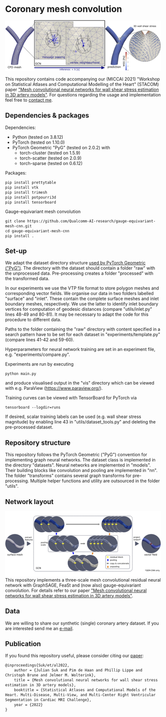 # Coronary mesh convolution
![architecture](img/pipeline.jpg)

This repository contains code accompanying our (MICCAI 2021) "Workshop on Statistical Atlases and Computational
Modelling of the Heart" (STACOM) paper ["Mesh convolutional neural networks for wall shear stress estimation in 3D
artery models"](https://doi.org/10.1007/978-3-030-93722-5_11). For questions regarding the usage and implementation
feel free to [contact me](mailto:j.m.suk@utwente.nl).

## Dependencies & packages
Dependencies:
* Python (tested on 3.8.12)
* PyTorch (tested on 1.10.0)
* PyTorch Geometric "PyG" (tested on 2.0.2) with
  * torch-cluster (tested on 1.5.9)
  * torch-scatter (tested on 2.0.9)
  * torch-sparse (tested on 0.6.12)

Packages:
```
pip install prettytable
pip install vtk
pip install trimesh
pip install potpourri3d
pip install tensorboard
```

Gauge-equivariant mesh convolution
```
git clone https://github.com/Qualcomm-AI-research/gauge-equivariant-mesh-cnn.git
cd gauge-equivariant-mesh-cnn
pip install .
```

## Set-up
We adapt the dataset directory structure
[used by PyTorch Geometric ("PyG")](https://pytorch-geometric.readthedocs.io/en/latest/notes/create_dataset.html). The
directory with the dataset should contain a folder "raw" with the unprocessed data. Pre-processing creates a folder
"processed" with the transformed data.

In our experiments we use the VTP file format to store polygon meshes and corresponding vector fields. We organise our
data in two folders labelled "surface" and "inlet". These contain the complete surface meshes and inlet boundary
meshes, respectively. We use the latter to identify inlet boundary vertices for computation of geodesic distances
(compare "utils/inlet.py" lines 48-49 and 80-81). It may be necessary to adapt the code for this procedure to different
data.

Paths to the folder containing the "raw" directory with content specified in a
search pattern have to be set for each dataset in "experiments/template.py" (compare lines 41-42 and 59-60).

Hyperparameters for neural network training are set in an experiment file, e.g. "experiments/compare.py".

Experiments are run by executing
```
python main.py
```
and produce visualised output in the "vis" directory which can be viewed with e.g. ParaView (https://www.paraview.org/).

Training curves can be viewed with TensorBoard for PyTorch via
```
tensorboard --logdir=runs
```

If desired, scalar training labels can be used (e.g. wall shear stress magnitude) by enabling line 43 in
"utils/dataset_tools.py" and deleting the pre-processed dataset.

## Repository structure
This repository follows the PyTorch Geometric ("PyG") convention for implementing graph neural networks. The dataset
class is implemented in the directory "datasets". Neural networks are implemented in "models". Their building blocks
like convolution and pooling are implemented in "nn". The folder "transforms" contains several graph transforms for
pre-processing. Multiple helper functions and utility are outsourced in the folder "utils".

## Network layout
![architecture](img/architecture.jpg)
This repository implements a three-scale mesh convolutional residual neural network with GraphSAGE, FeaSt
and (now also) gauge-equivariant convolution. For details refer to our paper ["Mesh convolutional neural networks
for wall shear stress estimation in 3D artery models"](https://arxiv.org/abs/2109.04797).

## Data
We are willing to share our synthetic (single) coronary artery dataset. If you are interested send me an
[e-mail](mailto:j.m.suk@utwente.nl).

## Publication
If you found this repository useful, please consider citing our [paper](https://doi.org/10.1007/978-3-030-93722-5_11):
```
@inproceedings{Suk/et/al2022,
	author = {Julian Suk and Pim de Haan and Phillip Lippe and Christoph Brune and Jelmer M. Wolterink},
	title = {Mesh convolutional neural networks for wall shear stress estimation in 3D artery models},
	booktitle = {Statistical Atlases and Computational Models of the Heart. Multi-Disease, Multi-View, and Multi-Center Right Ventricular Segmentation in Cardiac MRI Challenge},
	year = {2022}
}
```

